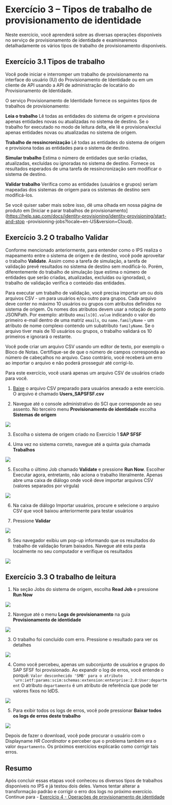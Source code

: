 # Exercício 3 – Tipos de trabalho de provisionamento de identidade

Neste exercício, você aprenderá sobre as diversas operações disponíveis no serviço de provisionamento de identidade e examinaremos detalhadamente os vários tipos de trabalho de provisionamento disponíveis.


## Exercício 3.1 Tipos de trabalho
Você pode iniciar e interromper um trabalho de provisionamento na interface do usuário (IU) do Provisionamento de Identidade ou em um cliente de API usando a API de administração de locatário do Provisionamento de Identidade.

O serviço Provisionamento de Identidade fornece os seguintes tipos de trabalhos de provisionamento:

**Leia o trabalho**
Lê todas as entidades do sistema de origem e provisiona apenas entidades novas ou atualizadas no sistema de destino. Se o trabalho for executado no modo de leitura delta, ele lê e provisiona/exclui apenas entidades novas ou atualizadas no sistema de origem.

**Trabalho de ressincronização**
Lê todas as entidades do sistema de origem e provisiona todas as entidades para o sistema de destino.

**Simular trabalho**
Estima o número de entidades que serão criadas, atualizadas, excluídas ou ignoradas no sistema de destino. Fornece os resultados esperados de uma tarefa de ressincronização sem modificar o sistema de destino.

**Validar trabalho**
Verifica como as entidades (usuários e grupos) seriam mapeadas dos sistemas de origem para os sistemas de destino sem modificá-los.

Se você quiser saber mais sobre isso, dê uma olhada em nossa página de produto em [Iniciar e parar trabalhos de provisionamento](https://help.sap.com/docs/identity-provisioning/identity-provisioning/start-and-stop -provisioning-jobs?locale=en-US&version=Cloud).


## Exercício 3.2 O trabalho Validar

Conforme mencionado anteriormente, para entender como o IPS realiza o mapeamento entre o sistema de origem e de destino, você pode aproveitar o trabalho **Validate**.
Assim como a tarefa de simulação, a tarefa de validação prevê resultados no sistema de destino sem modificá-lo. Porém, diferentemente do trabalho de simulação (que estima o número de entidades que serão criadas, atualizadas, excluídas ou ignoradas), o trabalho de validação verifica o conteúdo das entidades.

Para executar um trabalho de validação, você precisa importar um ou dois arquivos CSV - um para usuários e/ou outro para grupos. Cada arquivo deve conter no máximo 10 usuários ou grupos com atributos definidos no sistema de origem. Os nomes dos atributos devem usar a notação de ponto JSONPath. Por exemplo: atributo `emails[0].value` indicando o valor do primeiro e-mail dentro de uma matriz `emails`, ou `name.familyName` - um atributo de nome complexo contendo um subatributo `familyName`. Se o arquivo tiver mais de 10 usuários ou grupos, o trabalho validará os 10 primeiros e ignorará o restante.

Você pode criar um arquivo CSV usando um editor de texto, por exemplo o Bloco de Notas. Certifique-se de que o número de campos corresponda ao número de cabeçalhos no arquivo. Caso contrário, você receberá um erro ao importar o arquivo e não poderá prosseguir até corrigi-lo.

Para este exercício, você usará apenas um arquivo CSV de usuários criado para você. 

1. [Baixe](/exercises/ex3/Users_SAPSFSF.csv) o arquivo CSV preparado para usuários anexado a este exercício. O arquivo é chamado **Users_SAPSFSF.csv**

2. Navegue até o console administrativo do SCI que corresponde ao seu assento. No terceiro menu **Provisionamento de identidade** escolha **Sistemas de origem**

<img src="/exercises/ex3/images/32.png">

3. Escolha o sistema de origem criado no Exercício 1 **SAP SFSF**

4. Uma vez no sistema correto, navegue até a quinta guia chamada **Trabalhos**

<img src="/exercises/ex3/images/34.png">

5. Escolha o último Job chamado **Validate** e pressione **Run Now**. Escolher Executar agora, entretanto, não aciona o trabalho literalmente. Apenas abre uma caixa de diálogo onde você deve importar arquivos CSV (valores separados por vírgula)

<img src="/exercises/ex3/images/35.png">

6. Na caixa de diálogo Importar usuários, procure e selecione o arquivo CSV que você baixou anteriormente para testar usuários

7. Pressione **Validar**

<img src="/exercises/ex3/images/37.png">

9. Seu navegador exibiu um pop-up informando que os resultados do trabalho de validação foram baixados. Navegue até esta pasta localmente no seu computador e verifique os resultados

<img src="/exercises/ex3/images/39.png">

## Exercício 3.3 O trabalho de leitura

1. Na seção Jobs do sistema de origem, escolha **Read Job** e pressione **Run Now**
   
<img src="/exercises/ex3/images/331.png">

2. Navegue até o menu **Logs de provisionamento** na guia **Provisionamento de identidade**

<img src="/exercises/ex3/images/332.png">
   
3. O trabalho foi concluído com erro. Pressione o resultado para ver os detalhes

<img src="/exercises/ex3/images/333.png">

4. Como você percebeu, apenas um subconjunto de usuários e grupos do SAP SFSF foi provisionado. Ao expandir o log de erros, você entende o porquê: `Valor desconhecido 'SMB' para o atributo 'urn:ietf:params:scim:schemas:extension:enterprise:2.0:User:department`
O atributo `departamento` é um atributo de referência que pode ter valores fixos no IdDS.

<img src="/exercises/ex3/images/334.png" >

5. Para exibir todos os logs de erros, você pode pressionar **Baixar todos os logs de erros deste trabalho**

<img src="/exercises/ex3/images/335.png" >

Depois de fazer o download, você pode procurar o usuário com o Displayname _HR Coordinator_ e perceber que o problema também era o valor `departamento`. Os próximos exercícios explicarão como corrigir tais erros.

## Resumo
Após concluir essas etapas você conheceu os diversos tipos de trabalhos disponíveis no IPS e já testou dois deles. Vamos tentar alterar a transformação padrão e corrigir o erro dos logs no próximo exercício.
Continue para - [Exercício 4 - Operações de provisionamento de identidade](../ex4/README.md)
